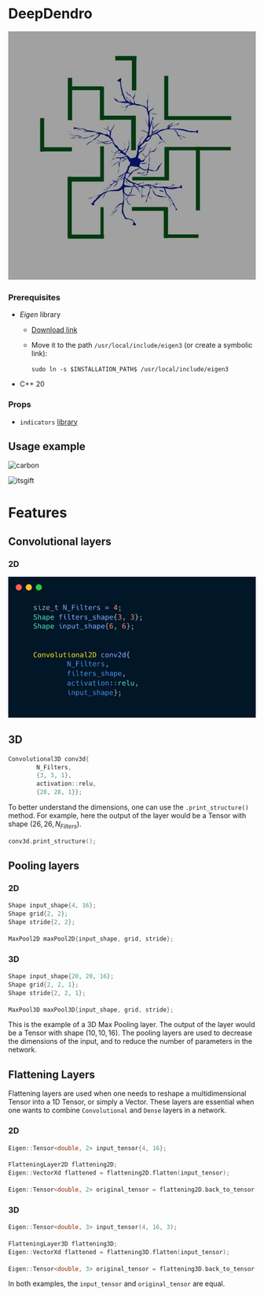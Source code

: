 # DeepDendro
![logo.jpg](media%2Flogo.jpg)

### Prerequisites
- *Eigen* library
  - [Download link](https://gitlab.com/libeigen/eigen/-/archive/3.4.0/eigen-3.4.0.zip)
  - Move it to the path ```/usr/local/include/eigen3``` (or create a symbolic link):
  
    ```sudo ln -s $INSTALLATION_PATH$ /usr/local/include/eigen3```
  

- C++ 20



### Props
- ```indicators``` [library](https://github.com/p-ranav/indicators)


## Usage example


![carbon](https://user-images.githubusercontent.com/92575094/230293711-dcc58672-6d19-46ef-8f40-2992b89e742e.png)


![itsgift](https://user-images.githubusercontent.com/92575094/230293555-980fba42-5c51-461b-8496-6e851bdb3aa2.gif)

# Features
## Convolutional layers

### 2D

![conv2d.png](media%2Fconv2d.png)

## 3D

```c++
Convolutional3D conv3d{
        N_Filters,
        {3, 3, 1},
        activation::relu,
        {28, 28, 1}};
```
To better understand the dimensions, one can use the ```.print_structure()``` method.
For example, here the output of the layer would be a Tensor with shape $(26, 26, N_{Filters})$.

```c++
conv3d.print_structure();
```



## Pooling layers


### 2D

```c++
Shape input_shape{4, 16};
Shape grid{2, 2};
Shape stride{2, 2};

MaxPool2D maxPool2D{input_shape, grid, stride};
```

### 3D

```c++
Shape input_shape{20, 20, 16};
Shape grid{2, 2, 1};
Shape stride{2, 2, 1};

MaxPool3D maxPool3D{input_shape, grid, stride};
```
This is the example of a 3D Max Pooling layer. The output of the layer would be a Tensor with shape $(10, 10, 16)$.
The pooling layers are used to decrease the dimensions of the input, and to reduce the number of parameters in the network.

## Flattening Layers
Flattening layers are used when one needs to reshape a multidimensional Tensor into a 1D Tensor, or simply a Vector.
These layers are essential when one wants to combine ```Convolutional``` and ```Dense``` layers in a network.

### 2D
```c++
Eigen::Tensor<double, 2> input_tensor{4, 16};

FlatteningLayer2D flattening2D;
Eigen::VectorXd flattened = flattening2D.flatten(input_tensor);

Eigen::Tensor<double, 2> original_tensor = flattening2D.back_to_tensor(flattened);
```


### 3D

```c++
Eigen::Tensor<double, 3> input_tensor(4, 16, 3);

FlatteningLayer3D flattening3D;
Eigen::VectorXd flattened = flattening3D.flatten(input_tensor);

Eigen::Tensor<double, 3> original_tensor = flattening3D.back_to_tensor(flattened);
```


In both examples, the ```input_tensor``` and ```original_tensor``` are equal.